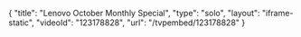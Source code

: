 {
    "title": "Lenovo October Monthly Special",
    "type": "solo",
    "layout": "iframe-static",
    "videoId": "123178828",
    "url": "\/tvpembed\/123178828"
}
